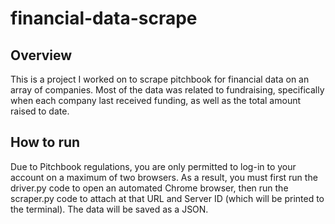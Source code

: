 # financial-data-scrape

## Overview
This is a project I worked on to scrape pitchbook for financial data on an array of companies. Most of the data was related to fundraising, specifically when each company last received funding, as well as the total amount raised to date. 

## How to run
Due to Pitchbook regulations, you are only permitted to log-in to your account on a maximum of two browsers. As a result, you must first run the driver.py code to open an automated Chrome browser, then run the scraper.py code to attach at that URL and Server ID (which will be printed to the terminal). The data will be saved as a JSON. 
